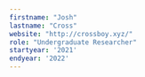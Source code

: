 ```yaml
---
firstname: "Josh"
lastname: "Cross"
website: "http://crossboy.xyz/"
role: "Undergraduate Researcher"
startyear: '2021'
endyear: '2022'
---
```

